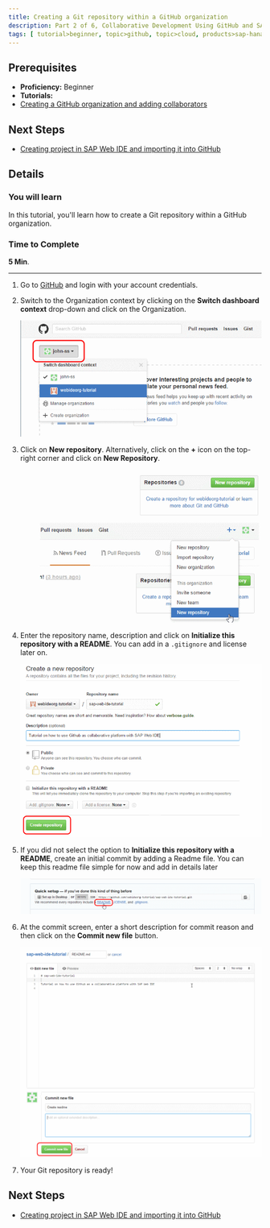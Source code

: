 ```yaml
---
title: Creating a Git repository within a GitHub organization
description: Part 2 of 6, Collaborative Development Using GitHub and SAP Web IDE
tags: [ tutorial>beginner, topic>github, topic>cloud, products>sap-hana, products>sap-web-ide, products>sap-cloud-platform ]
---
```

## Prerequisites  
 - **Proficiency:** Beginner
 - **Tutorials:** 
  - [Creating a GitHub organization and adding collaborators](http://www.sap.com/developer/tutorials/webide-github-creating-org.html)

## Next Steps
 - [Creating project in SAP Web IDE and importing it into GitHub](http://www.sap.com/developer/tutorials/webide-github-import-project.html)

## Details
### You will learn  
In this tutorial, you'll learn how to create a Git repository within a GitHub organization. 

### Time to Complete
**5 Min**.

---

1. Go to [GitHub](https://github.com) and login with your account credentials.

2. Switch to the Organization context by clicking on the **Switch dashboard context** drop-down and click on the Organization.

    ![Switch dashboard context](p2_2.png)

3. Click on **New repository**. Alternatively, click on the **+** icon on the top-right corner and click on **New Repository**.

    ![Create new repository under an organization](p2_3.png)

4. Enter the repository name, description and click on **Initialize this repository with a README**. You can add in a `.gitignore` and license later on.

    ![Repository details](p2_4.png)

5. If you did not select the option to **Initialize this repository with a README**, create an initial commit by adding a Readme file. You can keep this readme file simple for now and add in details later

    ![Adding readme file](p2_5.png)

6. At the commit screen, enter a short description for commit reason and then click on the **Commit new file** button.

    ![Committing readme file](p2_6.png)
  
6. Your Git repository is ready!

## Next Steps
 - [Creating project in SAP Web IDE and importing it into GitHub](http://www.sap.com/developer/tutorials/webide-github-import-project.html)